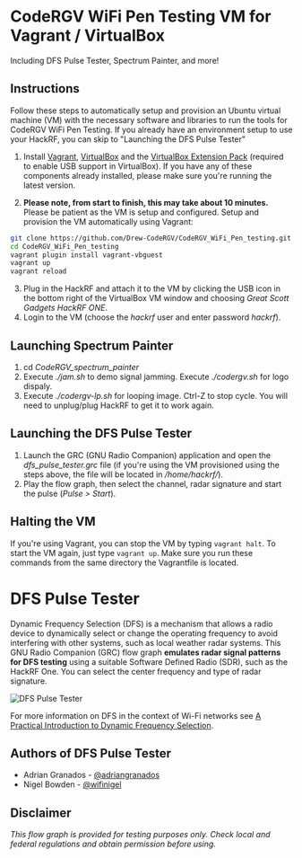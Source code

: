 # CodeRGV WiFi Pen Testing VM for Vagrant / VirtualBox

Including DFS Pulse Tester, Spectrum Painter, and more!

## Instructions

Follow these steps to automatically setup and provision an Ubuntu virtual machine (VM) with the necessary software and libraries to run the tools for CodeRGV WiFi Pen Testing. If you already have an environment setup to use your HackRF, you can skip to "Launching the DFS Pulse Tester"

1. Install [Vagrant](https://www.vagrantup.com/downloads.html), [VirtualBox](https://www.virtualbox.org/wiki/Downloads) and the [VirtualBox Extension Pack](https://www.virtualbox.org/wiki/Downloads) (required to enable USB support in VirtualBox). If you have any of these components already installed, please make sure you're running the latest version.

2. **Please note, from start to finish, this may take about 10 minutes.**
Please be patient as the VM is setup and configured.
Setup and provision the VM automatically using Vagrant:

```bash
git clone https://github.com/Drew-CodeRGV/CodeRGV_WiFi_Pen_testing.git
cd CodeRGV_WiFi_Pen_testing
vagrant plugin install vagrant-vbguest
vagrant up
vagrant reload
```
3. Plug in the HackRF and attach it to the VM by clicking the USB icon in the bottom right of the VirtualBox VM window and choosing *Great Scott Gadgets HackRF ONE*.
4. Login to the VM (choose the *hackrf* user and enter password *hackrf*).

## Launching Spectrum Painter
1. cd *CodeRGV_spectrum_painter*
2. Execute *./jam.sh* to demo signal jamming. Execute *./codergv.sh* for logo dispaly.
3. Execute *./codergv-lp.sh* for looping image. Ctrl-Z to stop cycle. You will need to unplug/plug HackRF to get it to work again.

## Launching the DFS Pulse Tester
1. Launch the GRC (GNU Radio Companion) application and open the *dfs_pulse_tester.grc* file (if you're using the VM provisioned using the steps above, the file will be located in */home/hackrf/*).
2. Play the flow graph, then select the channel, radar signature and start the pulse (*Pulse > Start*).



## Halting the VM

If you're using Vagrant, you can stop the VM by typing ```vagrant halt```. To start the VM again, just type ```vagrant up```. Make sure you run these commands from the same directory the Vagrantfile is located.


# DFS Pulse Tester

Dynamic Frequency Selection (DFS) is a mechanism that allows a radio device to dynamically select or change the operating frequency to avoid interfering with other systems, such as local weather radar systems. This GNU Radio Companion (GRC) flow graph **emulates radar signal patterns for DFS testing** using a suitable Software Defined Radio (SDR), such as the HackRF One. You can select the center frequency and type of radar signature.

![DFS Pulse Tester](../master/dfs_pulse_tester.png "DFS Pulse Tester")

For more information on DFS in the context of Wi-Fi networks see [A Practical Introduction to Dynamic Frequency Selection](https://www.adriangranados.com/blog/practical-intro-dfs).



## Authors of DFS Pulse Tester

* Adrian Granados - [@adriangranados](https://twitter.com/adriangranados)
* Nigel Bowden - [@wifinigel](https://twitter.com/wifinigel)

## Disclaimer

*This flow graph is provided for testing purposes only. Check local and federal regulations and obtain permission before using.*
